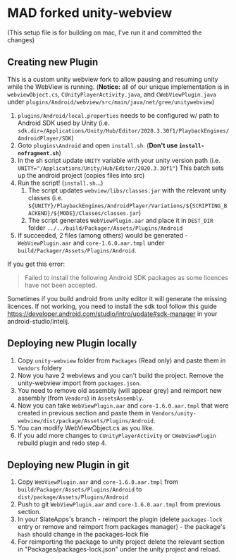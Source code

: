 # MAD forked unity-webview

(This setup file is for building on mac, I've run it and committed the changes)

## Creating new Plugin
This is a custom unity webview fork to allow pausing and resuming unity while the WebView is running. 
(**Notice:** all of our unique implementation is in `webviewObject.cs`, `CUnityPlayerActivity.java`, and `CWebViewPlugin.java` under `plugins/Android/webview/src/main/java/net/gree/unitywebview`)
 	 
1. `plugins/Android/local.properties` needs to be configured w/ path to Android SDK used by Unity (i.e. `sdk.dir=/Applications/Unity/Hub/Editor/2020.3.30f1/PlaybackEngines/AndroidPlayer/SDK`)
2. Goto `plugins\Android` and open `install.sh`. (**Don't use `install-nofragment.sh`**)
3. In the sh script update `UNITY` variable with your unity version path (i.e. `UNITY="/Applications/Unity/Hub/Editor/2020.3.30f1"`) This batch sets up the android project (copies files into src)
4. Run the script! (`install.sh`...)
   1. The script updates `webview/libs/classes.jar` with the relevant unity classes (i.e. `${UNITY}/PlaybackEngines/AndroidPlayer/Variations/${SCRIPTING_BACKEND}/${MODE}/Classes/classes.jar`)
   2. The script generates `WebViewPlugin.aar` and place it in `DEST_DIR` folder `../../build/Packager/Assets/Plugins/Android`
5. If succeeded, 2 files (among others) would be generated - `WebViewPlugin.aar` and `core-1.6.0.aar.tmpl` under `build/Packager/Assets/Plugins/Android`. 


If you get this error:
> Failed to install the following Android SDK packages as some licences have not been accepted.
> 
Sometimes if you build android from unity editor it will generate the missing licences.
If not working, you need to install the sdk tool follow this guide https://developer.android.com/studio/intro/update#sdk-manager in your android-studio/intelij.


## Deploying new Plugin locally
1. Copy `unity-webview` folder from `Packages` (Read only) and paste them in `Vendors` folderץ
2. Now you have 2 webviews and you can't build the project. Remove the unity-webview import from `packages.json`.
3. You need to remove old assembly (will appear grey) and reimport new assembly (from `Vendors`) in `AssetsAssembly`.
4. Now you can take `WebViewPlugin.aar` and `core-1.6.0.aar.tmpl` that were created in previous section and paste them in `Vendors/unity-webview/dist/package/Assets/Plugins/Android`.
5. You can modify WebViewObject.cs as you like.
6. If you add more changes to `CUnityPlayerActivity` or `CWebViewPlugin` rebuild plugin and redo step 4.
 

## Deploying new Plugin in git
1. Copy `WebViewPlugin.aar` and `core-1.6.0.aar.tmpl` from `build/Packager/Assets/Plugins/Android` to `dist/package/Assets/Plugins/Android`
2. Push to git `WebViewPlugin.aar` and `core-1.6.0.aar.tmpl` from previous section.
3. In your SlateApps's branch - reimport the plugin (delete `packages-lock` entry or remove and reimport from packages manager) - the package's `hash` should change in the packages-lock file
4. For reimporting the package to unity project delete the relevant section in "Packages/packages-lock.json" under the unity project and reload.